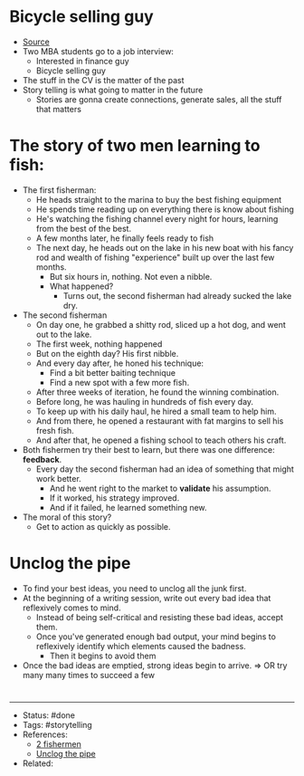# Bicycle selling guy
- [Source](https://www.linkedin.com/posts/nbearden_storytelling-interview-story-activity-6557897125055815680-yRnd/)
- Two MBA students go to a job interview:
	- Interested in finance guy
	- Bicycle selling guy
- The stuff in the CV is the matter of the past
- Story telling is what going to matter in the future
	- Stories are gonna create connections, generate sales, all the stuff that matters

# The story of two men learning to fish:
- The first fisherman:
	- He heads straight to the marina to buy the best fishing equipment
	- He spends time reading up on everything there is know about fishing
	- He's watching the fishing channel every night for hours, learning from the best of the best.
	- A few months later, he finally feels ready to fish
	- The next day, he heads out on the lake in his new boat with his fancy rod and wealth of fishing "experience" built up over the last few months.
		- But six hours in, nothing. Not even a nibble.
		- What happened?
			- Turns out, the second fisherman had already sucked the lake dry.
- The second fisherman
	- On day one, he grabbed a shitty rod, sliced up a hot dog, and went out to the lake.
	- The first week, nothing happened
	- But on the eighth day? His first nibble.
	- And every day after, he honed his technique:
		- Find a bit better baiting technique
		- Find a new spot with a few more fish.
	- After three weeks of iteration, he found the winning combination.
	- Before long, he was hauling in hundreds of fish every day.
	- To keep up with his daily haul, he hired a small team to help him.
	- And from there, he opened a restaurant with fat margins to sell his fresh fish.
	- And after that, he opened a fishing school to teach others his craft.
- Both fishermen try their best to learn, but there was one difference: **feedback**.
	- Every day the second fisherman had an idea of something that might work better.
		- And he went right to the market to **validate** his assumption.
		- If it worked, his strategy improved.
		- And if it failed, he learned something new.
- The moral of this story?
	- Get to action as quickly as possible.

# Unclog the pipe
- To find your best ideas, you need to unclog all the junk first.
- At the beginning of a writing session, write out every bad idea that reflexively comes to mind.
	- Instead of being self-critical and resisting these bad ideas, accept them.
	- Once you've generated enough bad output, your mind begins to reflexively identify which elements caused the badness.
		- Then it begins to avoid them
- Once the bad ideas are emptied, strong ideas begin to arrive.
=> OR try many many times to succeed a few

#
---
- Status: #done
- Tags: #storytelling
- References:
	- [2 fishermen](https://twitter.com/dickiebush/status/1420177361295880192)
	- [Unclog the pipe](https://twitter.com/Julian/status/1402356373648601089)
- Related:
